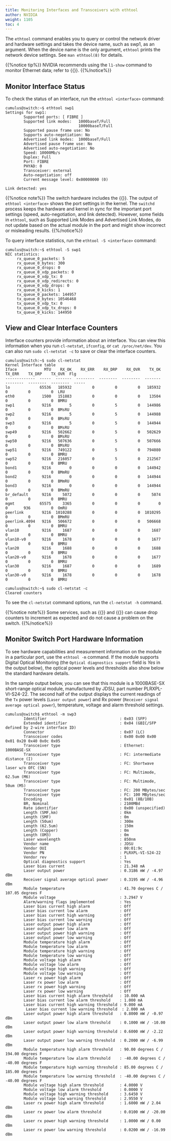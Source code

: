 ```yaml
---
title: Monitoring Interfaces and Transceivers with ethtool
author: NVIDIA
weight: 1105
toc: 4
---
```


The `ethtool` command enables you to query or control the network driver and hardware settings and takes the device name, such as swp1, as an argument. When the device name is the only argument, `ethtool` prints the network device settings. See `man ethtool(8)` for details.

{{%notice tip%}}
NVIDIA recommends using the `l1-show` command to monitor Ethernet data; refer to {{<link url="Troubleshoot-Layer-1">}}.
{{%/notice%}}

## Monitor Interface Status

To check the status of an interface, run the `ethtool <interface>` command:

```
cumulus@switch:~$ ethtool swp1
Settings for swp1:
        Supported ports: [ FIBRE ]
        Supported link modes:   1000baseT/Full
                                10000baseT/Full
        Supported pause frame use: No
        Supports auto-negotiation: No
        Advertised link modes:  1000baseT/Full
        Advertised pause frame use: No
        Advertised auto-negotiation: No
        Speed: 10000Mb/s
        Duplex: Full
        Port: FIBRE
        PHYAD: 0
        Transceiver: external
        Auto-negotiation: off
        Current message level: 0x00000000 (0)

Link detected: yes
```

{{%notice note%}}
The switch hardware includes the {{<link url="Switch-Port-Attributes" text="active port settings">}}. The output of `ethtool <interface>` shows the port settings in the kernel. The `switchd` process keeps the hardware and kernel in sync for the important port settings (speed, auto-negotiation, and link detected). However, some fields in `ethtool`, such as Supported Link Modes and Advertised Link Modes, do not update based on the actual module in the port and might show incorrect or misleading results.
{{%/notice%}}

To query interface statistics, run the `ethtool -S <interface>` command:

```
cumulus@switch:~$ ethtool -S swp1
NIC statistics:
     rx_queue_0_packets: 5
     rx_queue_0_bytes: 300
     rx_queue_0_drops: 0
     rx_queue_0_xdp_packets: 0
     rx_queue_0_xdp_tx: 0
     rx_queue_0_xdp_redirects: 0
     rx_queue_0_xdp_drops: 0
     rx_queue_0_kicks: 1
     tx_queue_0_packets: 144957
     tx_queue_0_bytes: 10546468
     tx_queue_0_xdp_tx: 0
     tx_queue_0_xdp_tx_drops: 0
     tx_queue_0_kicks: 144950
```

## View and Clear Interface Counters

Interface counters provide information about an interface. You can view this information when you run `cl-netstat`, `ifconfig`, or `cat /proc/net/dev`. You can also run `sudo cl-netstat -c` to save or clear the interface counters.

```
cumulus@switch:~$ sudo cl-netstat
Kernel Interface table
Iface            MTU    RX_OK    RX_ERR    RX_DRP    RX_OVR    TX_OK    TX_ERR    TX_DRP    TX_OVR  Flg
-------------  -----  -------  --------  --------  --------  -------  --------  --------  --------  -----
lo             65536   185932         0         0         0   185932         0         0         0  LRU
eth0            1500   151883         0         0         0    13504         0         0         0  BMRU
swp1            9216        5         0         5         0   144986         0         0         0  BMsRU
swp2            9216        5         0         5         0   144988         0         0         0  BMsRU
swp3            9216        5         0         5         0   144944         0         0         0  BMsRU
swp49           9216   502662         0         5         0   502629         0         0         0  BMsRU
swp50           9216   507636         0         5         0   507666         0         0         0  BMsRU
swp51           9216   749122         0         5         0   794080         0         0         0  BMRU
swp52           9216   216057         0         5         0   212567         0         0         0  BMRU
bond1           9216        0         0         0         0   144942         0         0         0  BMmRU
bond2           9216        0         0         0         0   144944         0         0         0  BMmRU
bond3           9216        0         0         0         0   144944         0         0         0  BMmRU
br_default      9216     5072         0         0         0     5074         0         0         0  BMRU
mgmt           65575     3365         0         0         0        0         0       936         0  OmRU
peerlink        9216  1010288         0         0         0  1010295         0         0         0  BMmRU
peerlink.4094   9216   506672         0         0         0   506668         0         0         0  BMRU
vlan10          9216     1687         0         0         0     1687         0         0         0  BMRU
vlan10-v0       9216     1678         0         0         0     1677         0         0         0  BMRU
vlan20          9216     1688         0         0         0     1688         0         0         0  BMRU
vlan20-v0       9216     1678         0         0         0     1677         0         0         0  BMRU
vlan30          9216     1687         0         0         0     1689         0         0         0  BMRU
vlan30-v0       9216     1678         0         0         0     1678         0         0         0  BMRU
```

```
cumulus@switch:~$ sudo cl-netstat -c
Cleared counters
```

To see the `cl-netstat` command options, run the `cl-netstat -h` command.

{{%notice note%}}
Some services, such as {{<link url="Multi-Chassis-Link-Aggregation-MLAG/#large-packet-drops-on-the-peer-link-interface" text="MLAG">}} and {{<link url="DHCP-Relays/#considerations" text="DHCP">}} can cause drop counters to increment as expected and do not cause a problem on the switch.
{{%/notice%}}

## Monitor Switch Port Hardware Information

To see hardware capabilities and measurement information on the module in a particular port, use the `ethtool -m` command. If the module supports Digital Optical Monitoring (the `Optical diagnostics support` field is *Yes* in the output below), the optical power levels and thresholds also show below the standard hardware details.

In the sample output below, you can see that this module is a 1000BASE-SX short-range optical module, manufactured by JDSU, part number PLRXPL-VI-S24-22. The second half of the output displays the current readings of the `Tx` power levels (`Laser output power`) and Rx power (`Receiver signal average optical power`), temperature, voltage and alarm threshold settings.

```
cumulus@switch$ ethtool -m swp3
        Identifier                                : 0x03 (SFP)
        Extended identifier                       : 0x04 (GBIC/SFP defined by 2-wire interface ID)
        Connector                                 : 0x07 (LC)
        Transceiver codes                         : 0x00 0x00 0x00 0x01 0x20 0x40 0x0c 0x05
        Transceiver type                          : Ethernet: 1000BASE-SX
        Transceiver type                          : FC: intermediate distance (I)
        Transceiver type                          : FC: Shortwave laser w/o OFC (SN)
        Transceiver type                          : FC: Multimode, 62.5um (M6)
        Transceiver type                          : FC: Multimode, 50um (M5)
        Transceiver type                          : FC: 200 MBytes/sec
        Transceiver type                          : FC: 100 MBytes/sec
        Encoding                                  : 0x01 (8B/10B)
        BR, Nominal                               : 2100MBd
        Rate identifier                           : 0x00 (unspecified)
        Length (SMF,km)                           : 0km
        Length (SMF)                              : 0m
        Length (50um)                             : 300m
        Length (62.5um)                           : 150m
        Length (Copper)                           : 0m
        Length (OM3)                              : 0m
        Laser wavelength                          : 850nm
        Vendor name                               : JDSU
        Vendor OUI                                : 00:01:9c
        Vendor PN                                 : PLRXPL-VI-S24-22
        Vendor rev                                : 1
        Optical diagnostics support               : Yes
        Laser bias current                        : 21.348 mA
        Laser output power                        : 0.3186 mW / -4.97 dBm
        Receiver signal average optical power     : 0.3195 mW / -4.96 dBm
        Module temperature                        : 41.70 degrees C / 107.05 degrees F
        Module voltage                            : 3.2947 V
        Alarm/warning flags implemented           : Yes
        Laser bias current high alarm             : Off
        Laser bias current low alarm              : Off
        Laser bias current high warning           : Off
        Laser bias current low warning            : Off
        Laser output power high alarm             : Off
        Laser output power low alarm              : Off
        Laser output power high warning           : Off
        Laser output power low warning            : Off
        Module temperature high alarm             : Off
        Module temperature low alarm              : Off
        Module temperature high warning           : Off
        Module temperature low warning            : Off
        Module voltage high alarm                 : Off
        Module voltage low alarm                  : Off
        Module voltage high warning               : Off
        Module voltage low warning                : Off
        Laser rx power high alarm                 : Off
        Laser rx power low alarm                  : Off
        Laser rx power high warning               : Off
        Laser rx power low warning                : Off
        Laser bias current high alarm threshold   : 10.000 mA
        Laser bias current low alarm threshold    : 1.000 mA
        Laser bias current high warning threshold : 9.000 mA
         Laser bias current low warning threshold  : 2.000 mA
        Laser output power high alarm threshold   : 0.8000 mW / -0.97 dBm
        Laser output power low alarm threshold    : 0.1000 mW / -10.00 dBm
        Laser output power high warning threshold : 0.6000 mW / -2.22 dBm
        Laser output power low warning threshold  : 0.2000 mW / -6.99 dBm
        Module temperature high alarm threshold   : 90.00 degrees C / 194.00 degrees F
        Module temperature low alarm threshold    : -40.00 degrees C / -40.00 degrees F
        Module temperature high warning threshold : 85.00 degrees C / 185.00 degrees F
        Module temperature low warning threshold  : -40.00 degrees C / -40.00 degrees F
        Module voltage high alarm threshold       : 4.0000 V
        Module voltage low alarm threshold        : 0.0000 V
        Module voltage high warning threshold     : 3.6450 V
        Module voltage low warning threshold      : 2.9550 V
        Laser rx power high alarm threshold       : 1.6000 mW / 2.04 dBm
        Laser rx power low alarm threshold        : 0.0100 mW / -20.00 dBm
        Laser rx power high warning threshold     : 1.0000 mW / 0.00 dBm
        Laser rx power low warning threshold      : 0.0200 mW / -16.99 dBm
```
